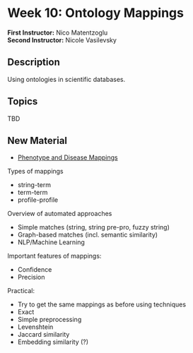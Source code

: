 # Week 10: Ontology Mappings

**First Instructor:** Nico Matentzoglu  
**Second Instructor:** Nicole Vasilevsky    

## Description
Using ontologies in scientific databases.

## Topics
TBD

## New Material
- [Phenotype and Disease Mappings](mappings.md)

Types of mappings 
  - string-term
  - term-term
  - profile-profile

Overview of automated approaches
  - Simple matches (string, string pre-pro, fuzzy string)
  - Graph-based matches (incl. semantic similarity)
  - NLP/Machine Learning

Important features of mappings:
  - Confidence
  - Precision

Practical:
  - Try to get the same mappings as before using techniques
  - Exact
  - Simple preprocessing
  - Levenshtein
  - Jaccard similarity
  - Embedding similarity (?)  

